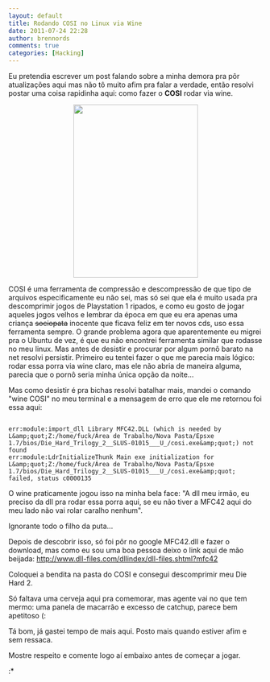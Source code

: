 ```yaml
---
layout: default
title: Rodando COSI no Linux via Wine
date: 2011-07-24 22:28
author: brennords
comments: true
categories: [Hacking]
---
```

Eu pretendia escrever um post falando sobre a minha demora pra pôr atualizações aqui mas não tô muito afim pra falar a verdade, então resolvi postar uma coisa rapidinha aqui: como fazer o <strong>COSI</strong> rodar via wine.

<p style="text-align:center;"><img src="http://brenn0.files.wordpress.com/2011/07/255245.jpg" alt="" width="247" height="344" />

COSI é uma ferramenta de compressão e descompressão de que tipo de arquivos especificamente eu não sei, mas só sei que ela é muito usada pra descomprimir jogos de Playstation 1 ripados, e como eu gosto de jogar aqueles jogos velhos e lembrar da época em que eu era apenas uma criança <del>sociopata</del> inocente que ficava feliz em ter novos cds, uso essa ferramenta sempre. O grande problema agora que aparentemente eu migrei pra o Ubuntu de vez, é que eu não encontrei ferramenta similar que rodasse no meu linux. Mas antes de desistir e procurar por algum pornô barato na net resolvi persistir. Primeiro eu tentei fazer o que me parecia mais lógico: rodar essa porra via wine claro, mas ele não abria de maneira alguma, parecia que o pornô seria minha única opção da noite...

<!--more-->

Mas como desistir é pra bichas resolvi batalhar mais, mandei o comando "wine COSI" no meu terminal e a mensagem de erro que ele me retornou foi essa aqui:



```

err:module:import_dll Library MFC42.DLL (which is needed by L&amp;quot;Z:/home/fuck/Área de Trabalho/Nova Pasta/Epsxe 1.7/bios/Die_Hard_Trilogy_2__SLUS-01015___U_/cosi.exe&amp;quot;) not found
err:module:LdrInitializeThunk Main exe initialization for L&amp;quot;Z:/home/fuck/Área de Trabalho/Nova Pasta/Epsxe 1.7/bios/Die_Hard_Trilogy_2__SLUS-01015___U_/cosi.exe&amp;quot; failed, status c0000135

```

O wine praticamente jogou isso na minha bela face: "A dll meu irmão, eu preciso da dll pra rodar essa porra aqui, se eu não tiver a MFC42 aqui do meu lado não vai rolar caralho nenhum".

Ignorante todo o filho da puta...

Depois de descobrir isso, só foi pôr no google MFC42.dll e fazer o download, mas como eu sou uma boa pessoa deixo o link aqui de mão beijada: <a href="http://www.dll-files.com/dllindex/dll-files.shtml?mfc42" target="_blank">http://www.dll-files.com/dllindex/dll-files.shtml?mfc42</a>

Coloquei a bendita na pasta do COSI e consegui descomprimir meu Die Hard 2.

Só faltava uma cerveja aqui pra comemorar, mas agente vai no que tem mermo: uma panela de macarrão e excesso de catchup, parece bem apetitoso (:

Tá bom, já gastei tempo de mais aqui. Posto mais quando estiver afim e sem ressaca.

Mostre respeito e comente logo aí embaixo antes de começar a jogar.

:*
